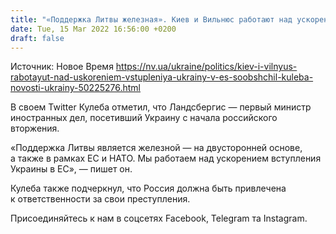 ```yaml
---
title: "«Поддержка Литвы железная». Киев и Вильнюс работают над ускорением вступления Украины в ЕС — Кулеба"
date: Tue, 15 Mar 2022 16:56:00 +0200
draft: false
---
```

Источник: Новое Время https://nv.ua/ukraine/politics/kiev-i-vilnyus-rabotayut-nad-uskoreniem-vstupleniya-ukrainy-v-es-soobshchil-kuleba-novosti-ukrainy-50225276.html


В своем Twitter Кулеба отметил, что Ландсбергис — первый министр иностранных дел, посетивший Украину с начала российского вторжения. 

«Поддержка Литвы является железной — на двусторонней основе, а также в рамках ЕС и НАТО. Мы работаем над ускорением вступления Украины в ЕС», — пишет он. 

 Кулеба также подчеркнул, что Россия должна быть привлечена к ответственности за свои преступления.

Присоединяйтесь к нам в соцсетях Facebook, Telegram та Instagram.
